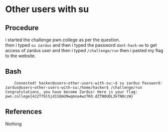 # Other users with su 

## Procedure
i started the challenge pwn.college
as per the question.  
then i typed `su zardus` and then i typed the password `dont-hack-me` to get access of zardus user and then i typed  `/challenge/run`
then i pasted my flag to the website.

## Bash
`     Connected!
hacker@users~other-users-with-su:~$ su zardus
Password:
zardus@users~other-users-with-su:/home/hacker$ /challenge/run
Congratulations, you have become Zardus! Here is your flag:
pwn.college{4J2Tfbl5jd1SQmU9wqmna4wzTKO.dZTN0UDL3kTN0czW}
`

## References
Nothing
